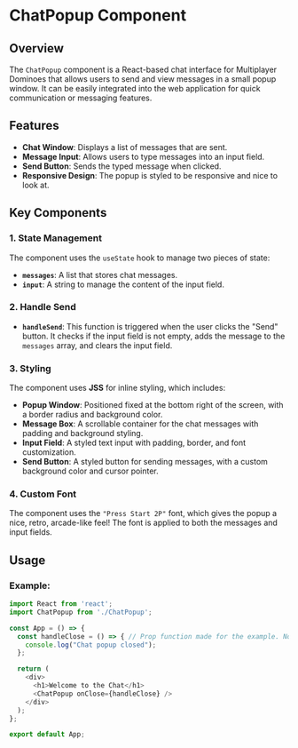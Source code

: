 # ChatPopup Component

## Overview

The `ChatPopup` component is a React-based chat interface for Multiplayer Dominoes that allows users to send and
view messages in a small popup window. It can be easily integrated into the web application for quick communication
or messaging features.

## Features

- **Chat Window**: Displays a list of messages that are sent.
- **Message Input**: Allows users to type messages into an input field.
- **Send Button**: Sends the typed message when clicked.
- **Responsive Design**: The popup is styled to be responsive and nice to look at.

## Key Components

### 1. **State Management**
The component uses the `useState` hook to manage two pieces of state:
- **`messages`**: A list that stores chat messages.
- **`input`**: A string to manage the content of the input field.

### 2. **Handle Send**
- **`handleSend`**: This function is triggered when the user clicks the "Send" button. It checks if the input field is not empty, adds the message to the `messages` array, and clears the input field.

### 3. **Styling**
The component uses **JSS** for inline styling, which includes:
- **Popup Window**: Positioned fixed at the bottom right of the screen, with a border radius and background color.
- **Message Box**: A scrollable container for the chat messages with padding and background styling.
- **Input Field**: A styled text input with padding, border, and font customization.
- **Send Button**: A styled button for sending messages, with a custom background color and cursor pointer.

### 4. **Custom Font**
The component uses the `"Press Start 2P"` font, which gives the popup a nice, retro, arcade-like feel! The font is
applied to both the messages and input fields.

## Usage

### Example:

```js
import React from 'react';
import ChatPopup from './ChatPopup';

const App = () => {
  const handleClose = () => { // Prop function made for the example. Not currently implemented in the code.
    console.log("Chat popup closed");
  };

  return (
    <div>
      <h1>Welcome to the Chat</h1>
      <ChatPopup onClose={handleClose} />
    </div>
  );
};

export default App;

